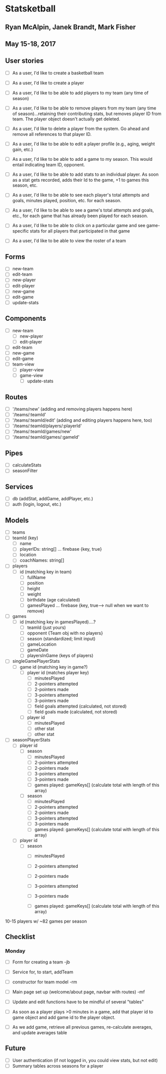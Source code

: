 # Statsketball

## Ryan McAlpin, Janek Brandt, Mark Fisher

## May 15-18, 2017

## User stories
- [ ] As a user, I'd like to create a basketball team
- [ ] As a user, I'd like to create a player
- [ ] As a user, I'd like to be able to add players to my team (any time of season)
- [ ] As a user, I'd like to be able to remove players from my team (any time of season)...retaining their contributing stats, but removes player ID from team. The player object doesn't actually get deleted.
- [ ] As a user, I'd like to delete a player from the system. Go ahead and remove all references to that player ID.
- [ ] As a user, I'd like to be able to edit a player profile (e.g., aging, weight gain, etc.)


- [ ] As a user, I'd like to be able to add a game to my season. This would entail indicating team ID, opponent.
- [ ] As a user, I'd like to be able to add stats to an individual player. As soon as a stat gets recorded, adds their Id to the game, +1 to games this season, etc.

- [ ] As a user, I'd like to be able to see each player's total attempts and goals, minutes played, position, etc. for each season.
- [ ] As a user, I'd like to be able to see a game's total attempts and goals, etc., for each game that has already been played for each season.
- [ ] As a user, I'd like to be able to click on a particular game and see game-specific stats for all players that participated in that game
- [ ] As a user, I'd like to be able to view the roster of a team


## Forms
- [ ] new-team
- [ ] edit-team
- [ ] new-player
- [ ] edit-player
- [ ] new-game
- [ ] edit-game
- [ ] update-stats

## Components
- [ ] new-team
  - [ ] new-player
  - [ ] edit-player
- [ ] edit-team
- [ ] new-game
- [ ] edit-game
- [ ] team-view
  - [ ] player-view
  - [ ] game-view
    - [ ] update-stats

## Routes
- [ ] '/teams/new' (adding and removing players happens here)
- [ ] '/teams/:teamId'
- [ ] '/teams/:teamId/edit' (adding and editing players happens here, too)
- [ ] '/teams/:teamId/players/:playerId'
- [ ] '/teams/:teamId/games/new'
- [ ] '/teams/:teamId/games/:gameId'

## Pipes
- [ ] calculateStats
- [ ] seasonFilter

## Services
- [ ] db (addStat, addGame, addPlayer, etc.)
- [ ] auth (login, logout, etc.)

## Models
- [ ] teams
 - [ ] teamId (key)
   - [ ] name
   - [ ] playerIDs: string[] ... firebase {key, true}
   - [ ] location
   - [ ] coachNames: string[]

- [ ] players
  - [ ] id (matching key in team)
    - [ ] fullName
    - [ ] position
    - [ ] height
    - [ ] weight
    - [ ] birthdate (age calculated)
    - [ ] gamesPlayed ... firebase {key, true--> null when we want to remove}

- [ ] games
  - [ ] id (matching key in gamesPlayed)....?
    - [ ] teamId (just yours)
    - [ ] opponent {Team obj with no players}
    - [ ] season (standardized; limit input)
    - [ ] gameLocation
    - [ ] gameDate
    - [ ] playersInGame (keys of players)

- [ ] singleGamePlayerStats
  - [ ] game id (matching key in game?)
    - [ ] player id (matches player key)
      - [ ] minutesPlayed
      - [ ] 2-pointers attempted
      - [ ] 2-pointers made
      - [ ] 3-pointers attempted
      - [ ] 3-pointers made
      - [ ] field goals attempted (calculated, not stored)
      - [ ] field goals made (calculated, not stored)
    - [ ] player id
      - [ ] minutesPlayed
      - [ ] other stat
      - [ ] other stat

- [ ] seasonPlayerStats
  - [ ] player id
    - [ ] season
      - [ ] minutesPlayed
      - [ ] 2-pointers attempted
      - [ ] 2-pointers made
      - [ ] 3-pointers attempted
      - [ ] 3-pointers made
      - [ ] games played: gameKeys[] (calculate total with length of this array)
    - [ ] season
      - [ ] minutesPlayed
      - [ ] 2-pointers attempted
      - [ ] 2-pointers made
      - [ ] 3-pointers attempted
      - [ ] 3-pointers made
      - [ ] games played: gameKeys[] (calculate total with length of this array)
  - [ ] player id
    - [ ] season
      - [ ] minutesPlayed
      - [ ] 2-pointers attempted
      - [ ] 2-pointers made
      - [ ] 3-pointers attempted
      - [ ] 3-pointers made
      - [ ] games played: gameKeys[] (calculate total with length of this array)



10-15 players w/ ~82 games per season

## Checklist

### Monday
- [ ] Form for creating a team -jb
- [ ] Service for, to start, addTeam
- [ ] constructor for team model -rm
- [ ] Main page set up (welcome/about page, navbar with routes) -mf

- [ ] Update and edit functions have to be mindful of several "tables"
- [ ] As soon as a player plays >0 minutes in a game, add that player id to game object and add game id to the player object.
- [ ] As we add game, retrieve all previous games, re-calculate averages, and update averages table

## Future
- [ ] User authentication (if not logged in, you could view stats, but not edit)
- [ ] Summary tables across seasons for a player
